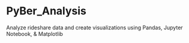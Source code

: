 # PyBer_Analysis
Analyze rideshare data and create visualizations using Pandas, Jupyter Notebook, &amp; Matplotlib
